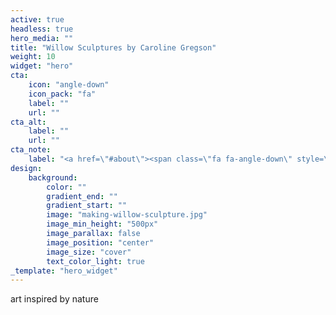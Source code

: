 ```yaml
---
active: true
headless: true
hero_media: ""
title: "Willow Sculptures by Caroline Gregson"
weight: 10
widget: "hero"
cta:
    icon: "angle-down"
    icon_pack: "fa"
    label: ""
    url: ""
cta_alt:
    label: ""
    url: ""
cta_note:
    label: "<a href=\"#about\"><span class=\"fa fa-angle-down\" style=\"padding-top:200px;font-size:2.5em;\">&nbsp;</span></a>"
design:
    background:
        color: ""
        gradient_end: ""
        gradient_start: ""
        image: "making-willow-sculpture.jpg"
        image_min_height: "500px"
        image_parallax: false
        image_position: "center"
        image_size: "cover"
        text_color_light: true
_template: "hero_widget"
---
```

<p class="lead">art inspired by nature</p>